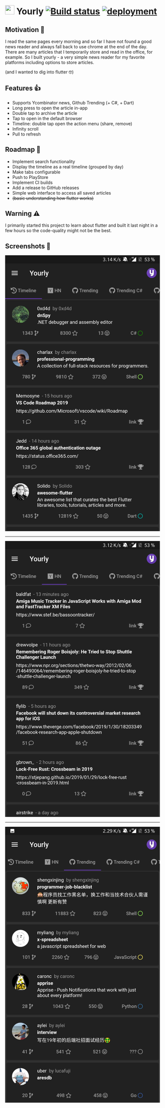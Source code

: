 # <img src="https://raw.githubusercontent.com/dennisbappert/yourly/master/assets/web_hi_res_512.png" width="30" height="30"> Yourly [![Build status](https://bappert.visualstudio.com/Yourly/_apis/build/status/android)](https://bappert.visualstudio.com/Yourly/_build/latest?definitionId=13) [![deployment](https://bappert.vsrm.visualstudio.com/_apis/public/Release/badge/dd6f6506-814e-45b9-96b0-ab97573a4f71/1/1)](https://bappert.visualstudio.com/Yourly/_release?definitionId=1)

## Motivation 🤔
I read the same pages every morning and so far I have not found a good news reader and always fall back to use chrome at the end of the day. There are many articles that I temporarily store and read in the office, for example. So I built yourly - a very simple news reader for my favorite platforms including options to store articles.

(and I wanted to dig into flutter 🤓)

## Features 👍
- Supports Ycombinator news, Github Trending (+ C#, + Dart)
- Long press to open the article in-app
- Double tap to archive the article
- Tap to open in the default browser
- Timeline: double tap open the action menu (share, remove)
- Infinity scroll
- Pull to refresh

## Roadmap 🚧
- Implement search functionality
- Display the timeline as a real timeline (grouped by day)
- Make tabs configurable
- Push to PlayStore
- Implement CI builds
- Add a release to GitHub releases
- Simple web interface to access all saved articles
- ~~(basic understanding how flutter works)~~

## Warning ⚠️
I primarily started this project to learn about flutter and built it last night in a few hours so the code-quality might not be the best.

## Screenshots 📱
![screenshot](/screenshots/01.jpg?raw=true "Timeline")
***
![screenshot](/screenshots/02.jpg?raw=true "Hackernews")
***
![screenshot](/screenshots/03.jpg?raw=true "GitHub")
